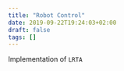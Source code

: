 ```yaml
---
title: "Robot Control"
date: 2019-09-22T19:24:03+02:00
draft: false
tags: []
---
```

Implementation of `LRTA`

<div id="lrta">
</div>
